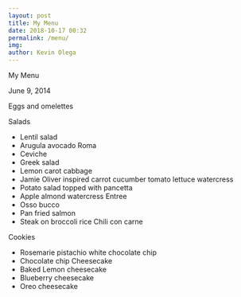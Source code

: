 ```yaml
--- 
layout: post 
title: My Menu
date: 2018-10-17 00:32
permalink: /menu/ 
img: 
author: Kevin Olega 
--- 
```



My Menu

June 9, 2014

Eggs and omelettes


Salads
* Lentil salad
* Arugula avocado Roma
* Ceviche
* Greek salad
* Lemon carot cabbage
* Jamie Oliver inspired carrot cucumber tomato lettuce watercress
* Potato salad topped with pancetta 
* Apple almond watercress 
Entree
* Osso bucco
* Pan fried salmon
* Steak on broccoli rice
Chili con carne

Cookies
* Rosemarie pistachio white chocolate chip
* Chocolate chip
Cheesecake
* Baked Lemon cheesecake
* Blueberry cheesecake
* Oreo cheesecake 